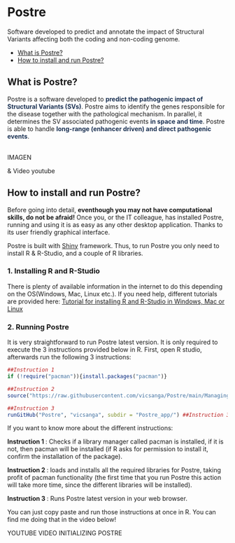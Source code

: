 # Postre
Software developed to predict and annotate the impact of Structural Variants affecting both the coding and non-coding genome.
<ul>
      <li><a href="#ExplanationPostre">What is Postre?</a></li>
      <li><a href="#Installation">How to install and run Postre?</a></li>
</ul>
<h2 id="ExplanationPostre"> <b>What is Postre?</b> </h2>

 <div>
Postre is a software developed to <b style='color:#1D3354;'>predict the pathogenic impact of Structural Variants (SVs)</b>. Postre aims to identify the genes responsible for the disease together with the pathological mechanism. In parallel, it determines the SV associated pathogenic events <b style='color:#1D3354;'>in space and time</b>. Postre is able to handle <b style='color:#1D3354;'>long-range (enhancer driven) and direct pathogenic events</b>.
 <br> <br>
</div>

IMAGEN

& Video youtube



<h2 id="Installation">How to install and run Postre?</h2>

Before going into detail, <b>eventhough you may not have computational skills, do not be afraid!</b> Once you, or the IT colleague, has installed Postre, running and using it is as easy as any other desktop application. Thanks to its user friendly graphical interface.

Postre is built with <a href="https://shiny.rstudio.com/">Shiny</a> framework.
Thus, to run Postre you only need to install R & R-Studio, and a couple of R libraries.

<h3>1. Installing R and R-Studio </h3>
There is plenty of available information in the internet to do this depending on the OS(Windows, Mac, Linux etc.). If you need help, different tutorials are provided here: <a href="https://www.earthdatascience.org/courses/earth-analytics/document-your-science/setup-r-rstudio/">Tutorial for installing R and R-Studio in Windows, Mac or Linux <a/>

<h3>2. Running Postre</h3>      
It is very straightforward to run Postre latest version.  It is only required to execute the 3 instructions provided below in R. First, open R studio, afterwards run the following 3 instructions: 

```R
##Instruction 1
if (!require("pacman")){install.packages("pacman")} 

##Instruction 2
source("https://raw.githubusercontent.com/vicsanga/Postre/main/Managing_Postre_Dependencies.R")

##Instruction 3
runGitHub("Postre", "vicsanga", subdir = "Postre_app/") ##Instruction 3: Running Postre (latest version)
```

If you want to know more about the different instructions:

<b>Instruction 1 </b>:  Checks if a library manager called pacman is installed, if it is not, then pacman will be installed (if R asks for permission to install it, confirm the installation of the package).

<b>Instruction 2 </b>: loads and installs all the required libraries for Postre, taking profit of pacman functionality (the first time that you run Postre this action will take more time, since the different libraries will be installed). 

<b>Instruction 3 </b>: Runs Postre latest version in your web browser.

You can just copy paste and run those instructions at once in R. You can find me doing that in the video below!

YOUTUBE VIDEO INITIALIZING POSTRE
      


